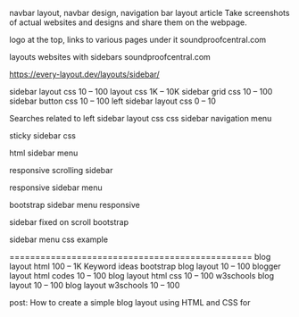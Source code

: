 navbar layout, navbar design, navigation bar layout article
Take screenshots of actual websites and designs and share them on the webpage.

logo at the top, links to various pages under it
soundproofcentral.com


layouts	
websites with sidebars
soundproofcentral.com


https://every-layout.dev/layouts/sidebar/

sidebar layout css
10 – 100
layout css
1K – 10K
sidebar grid css
10 – 100
sidebar button css
10 – 100
left sidebar layout css
0 – 10


Searches related to left sidebar layout css
css sidebar navigation menu

sticky sidebar css

html sidebar menu

responsive scrolling sidebar

responsive sidebar menu

bootstrap sidebar menu responsive

sidebar fixed on scroll bootstrap

sidebar menu css example


===============================================
blog layout html
100 – 1K
Keyword ideas
bootstrap blog layout
10 – 100
blogger layout html codes
10 – 100
blog layout html css
10 – 100
w3schools blog layout
10 – 100
blog layout w3schools
10 – 100


post:
How to create a simple blog layout using HTML and CSS for 